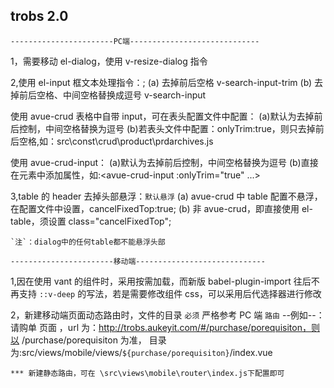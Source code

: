 ## trobs 2.0

`-----------------------PC端----------------------------- `

1，需要移动 el-dialog，使用 v-resize-dialog 指令

2,使用 el-input 框文本处理指令：;
(a) 去掉前后空格 v-search-input-trim
(b) 去掉前后空格、中间空格替换成逗号 v-search-input

使用 avue-crud 表格中自带 input，可在表头配置文件中配置：
(a)默认为去掉前后控制，中间空格替换为逗号
(b)若表头文件中配置：onlyTrim:true，则只去掉前后空格,如：src\const\crud\product\prdarchives.js

使用 avue-crud-input：
(a)默认为去掉前后控制，中间空格替换为逗号
(b)直接在元素中添加属性，如:<avue-crud-input :onlyTrim="true" ...></avue-crud-input>

3,table 的 header 去掉头部悬浮：`默认悬浮`
(a) avue-crud 中 table 配置不悬浮，在配置文件中设置，cancelFixedTop:true;
(b) 非 avue-crud，即直接使用 el-table，须设置 class="cancelFixedTop";

    `注`：dialog中的任何table都不能悬浮头部




`-----------------------移动端-----------------------------  `

1,因在使用 vant 的组件时，采用按需加载，而新版 babel-plugin-import 往后不再支持 `::v-deep` 的写法，若是需要修改组件 css，可以采用后代选择器进行修改

2，新建移动端页面动态路由时，文件的目录 `必须` 严格参考 PC 端 `路由`
--例如--：请购单 页面 ，url 为：http://trobs.aukeyit.com/#/purchase/porequisiton，则以 /purchase/porequisiton 为准，
目录为:src/views/mobile/views/`${purchase/porequisiton}`/index.vue

    *** 新建静态路由，可在 \src\views\mobile\router\index.js下配置即可



